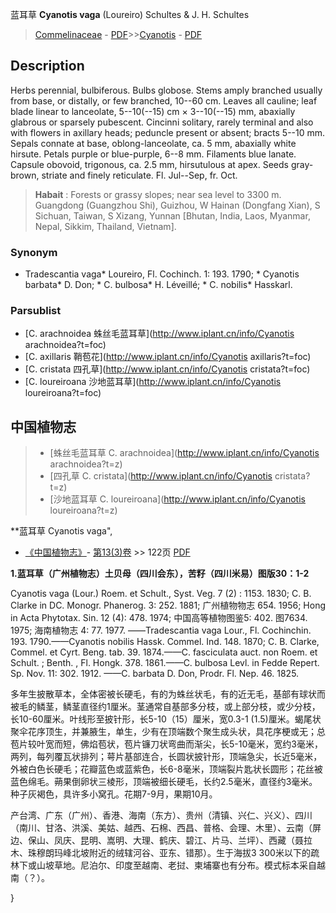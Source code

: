 蓝耳草 **Cyanotis vaga** (Loureiro) Schultes & J. H. Schultes

> [Commelinaceae](http://www.iplant.cn/info/Commelinaceae?t=foc) - [PDF](http://www.iplant.cn/foc/pdf/Commelinaceae.pdf)>>[Cyanotis](http://www.iplant.cn/info/Cyanotis?t=foc) - [PDF](http://www.iplant.cn/foc/pdf/Cyanotis.pdf)

## Description

Herbs perennial, bulbiferous. Bulbs globose. Stems amply branched usually from base, or distally, or few branched, 10--60 cm. Leaves all cauline; leaf blade linear to lanceolate, 5--10(--15) cm × 3--10(--15) mm, abaxially glabrous or sparsely pubescent. Cincinni solitary, rarely terminal and also with flowers in axillary heads; peduncle present or absent; bracts 5--10 mm. Sepals connate at base, oblong-lanceolate, ca. 5 mm, abaxially white hirsute. Petals purple or blue-purple, 6--8 mm. Filaments blue lanate. Capsule obovoid, trigonous, ca. 2.5 mm, hirsutulous at apex. Seeds gray-brown, striate and finely reticulate. Fl. Jul--Sep, fr. Oct.

> **Habait** : 
> Forests or grassy slopes; near sea level to 3300 m. Guangdong (Guangzhou Shi), Guizhou, W Hainan (Dongfang Xian), S Sichuan, Taiwan, S Xizang, Yunnan [Bhutan, India, Laos, Myanmar, Nepal, Sikkim, Thailand, Vietnam].

### Synonym
* Tradescantia vaga* Loureiro, Fl. Cochinch. 1: 193. 1790; * Cyanotis barbata* D. Don; * C. bulbosa* H. Léveillé; * C. nobilis* Hasskarl.

### Parsublist

* [C.  arachnoidea  蛛丝毛蓝耳草](http://www.iplant.cn/info/Cyanotis arachnoidea?t=foc)
* [C.  axillaris  鞘苞花](http://www.iplant.cn/info/Cyanotis axillaris?t=foc)
* [C.  cristata  四孔草](http://www.iplant.cn/info/Cyanotis cristata?t=foc)
* [C.  loureiroana  沙地蓝耳草](http://www.iplant.cn/info/Cyanotis loureiroana?t=foc)

## 中国植物志

> * [蛛丝毛蓝耳草  C.  arachnoidea](http://www.iplant.cn/info/Cyanotis arachnoidea?t=z)
> * [四孔草  C.  cristata](http://www.iplant.cn/info/Cyanotis cristata?t=z)
> * [沙地蓝耳草  C.  loureiroana](http://www.iplant.cn/info/Cyanotis loureiroana?t=z)

**蓝耳草 Cyanotis vaga",

* [《中国植物志》](http://www.iplant.cn/frps)- [第13(3)卷](http://www.iplant.cn/frps/vol/13(3)) >> 122页 [PDF](http://www.iplant.cn/frps/pdf/13(3)/122.pdf)

**1.蓝耳草（广州植物志）土贝母（四川会东），苦籽（四川米易）图版30：1-2**

Cyanotis vaga (Lour.) Roem. et Schult., Syst. Veg. 7 (2) : 1153. 1830; C. B. Clarke in DC. Monogr. Phanerog. 3: 252. 1881; 广州植物物志 654. 1956; Hong in Acta Phytotax. Sin. 12 (4): 478. 1974; 中国高等植物图鉴5: 402. 图7634. 1975; 海南植物志 4: 77. 1977. ——Tradescantia vaga Lour., Fl. Cochinchin. 193. 1790.——Cyanotis nobilis Hassk. Commel. Ind. 148. 1870; C. B. Clarke, Commel. et Cyrt. Beng. tab. 39. 1874.——C. fasciculata auct. non Roem. et Schult. ; Benth. , Fl. Hongk. 378. 1861.——C. bulbosa Levl. in Fedde Repert. Sp. Nov. 11: 302. 1912. ——C. barbata D. Don, Prodr. Fl. Nep. 46. 1825.

多年生披散草本，全体密被长硬毛，有的为蛛丝状毛，有的近无毛，基部有球状而被毛的鳞茎，鳞茎直径约1厘米。茎通常自基部多分枝，或上部分枝，或少分枝，长10-60厘米。叶线形至披针形，长5-10（15）厘米，宽0.3-1 (1.5)厘米。蝎尾状聚伞花序顶生，并兼腋生，单生，少有在顶端数个聚生成头状，具花序梗或无；总苞片较叶宽而短，佛焰苞状，苞片镰刀状弯曲而渐尖，长5-10毫米，宽约3毫米，两列，每列覆瓦状排列；萼片基部连合，长圆状披针形，顶端急尖，长近5毫米，外被白色长硬毛；花瓣蓝色或蓝紫色，长6-8毫米，顶端裂片匙状长圆形；花丝被蓝色绵毛。蒴果倒卵状三棱形，顶端被细长硬毛，长约2.5毫米，直径约3毫米。种子灰褐色，具许多小窝孔。花期7-9月，果期10月。

产台湾、广东（广州）、香港、海南（东方）、贵州（清镇、兴仁、兴义）、四川（南川、甘洛、洪溪、美姑、越西、石棉、西昌、普格、会理、木里）、云南（屏边、保山、凤庆、昆明、嵩明、大理、鹤庆、碧江、片马、兰坪）、西藏（聂拉木、珠穆朗玛峰北坡附近的绒辖河谷、亚东、错那）。生于海拔3 300米以下的疏林下或山坡草地。尼泊尔、印度至越南、老挝、柬埔寨也有分布。模式标本采自越南（？）。

}